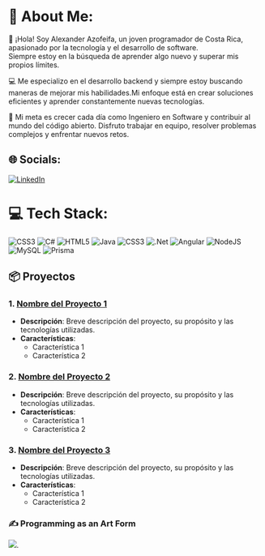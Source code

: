 # 🚀 About Me:
👋 ¡Hola! Soy Alexander Azofeifa, un joven programador de Costa Rica, apasionado por la tecnología y el desarrollo de software.<br>
Siempre estoy en la búsqueda de aprender algo nuevo y superar mis propios límites.<br>

💻 Me especializo en el desarrollo backend y siempre estoy buscando maneras de mejorar mis habilidades.Mi enfoque está en crear soluciones eficientes y aprender constantemente nuevas tecnologías.<br>

🌱 Mi meta es crecer cada día como Ingeniero en Software y contribuir al mundo del código abierto. Disfruto trabajar en equipo, resolver problemas complejos y enfrentar nuevos retos.<br>


## 🌐 Socials:
[![LinkedIn](https://img.shields.io/badge/LinkedIn-%230077B5.svg?logo=linkedin&logoColor=white)](https://linkedin.com/in/alexander-azofeifa) 

# 💻 Tech Stack:
![CSS3](https://img.shields.io/badge/css3-%231572B6.svg?style=for-the-badge&logo=css3&logoColor=white) ![C#](https://img.shields.io/badge/c%23-%23239120.svg?style=for-the-badge&logo=csharp&logoColor=white) ![HTML5](https://img.shields.io/badge/html5-%23E34F26.svg?style=for-the-badge&logo=html5&logoColor=white) ![Java](https://img.shields.io/badge/java-%23ED8B00.svg?style=for-the-badge&logo=openjdk&logoColor=white) ![CSS3](https://img.shields.io/badge/css3-%231572B6.svg?style=for-the-badge&logo=css3&logoColor=white) ![.Net](https://img.shields.io/badge/.NET-5C2D91?style=for-the-badge&logo=.net&logoColor=white) ![Angular](https://img.shields.io/badge/angular-%23DD0031.svg?style=for-the-badge&logo=angular&logoColor=white) ![NodeJS](https://img.shields.io/badge/node.js-6DA55F?style=for-the-badge&logo=node.js&logoColor=white) ![MySQL](https://img.shields.io/badge/mysql-4479A1.svg?style=for-the-badge&logo=mysql&logoColor=white) ![Prisma](https://img.shields.io/badge/Prisma-3982CE?style=for-the-badge&logo=Prisma&logoColor=white)

## 📦 Proyectos

### 1. [Nombre del Proyecto 1](link-al-proyecto)
   - **Descripción**: Breve descripción del proyecto, su propósito y las tecnologías utilizadas.
   - **Características**: 
     - Característica 1
     - Característica 2

### 2. [Nombre del Proyecto 2](link-al-proyecto)
   - **Descripción**: Breve descripción del proyecto, su propósito y las tecnologías utilizadas.
   - **Características**: 
     - Característica 1
     - Característica 2

### 3. [Nombre del Proyecto 3](link-al-proyecto)
   - **Descripción**: Breve descripción del proyecto, su propósito y las tecnologías utilizadas.
   - **Características**: 
     - Característica 1
     - Característica 2
       
### ✍️ Programming as an Art Form
![](https://quotes-github-readme.vercel.app/api?type=horizontal&theme=tokyonight).

<!-- Proudly created with GPRM ( https://gprm.itsvg.in ) -->
